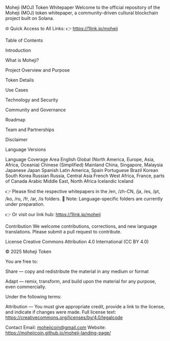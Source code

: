 Moheji (MOJ) Token Whitepaper
Welcome to the official repository of the Moheji (MOJ) token whitepaper, a community-driven cultural blockchain project built on Solana.

🌐 Quick Access to All Links:
👉 https://1link.jp/moheji

Table of Contents

Introduction

What is Moheji?

Project Overview and Purpose

Token Details

Use Cases

Technology and Security

Community and Governance

Roadmap

Team and Partnerships

Disclaimer

Language Versions

Language	Coverage Area
English	Global (North America, Europe, Asia, Africa, Oceania)
Chinese (Simplified)	Mainland China, Singapore, Malaysia
Japanese	Japan
Spanish	Latin America, Spain
Portuguese	Brazil
Korean	South Korea
Russian	Russia, Central Asia
French	West Africa, France, parts of Canada
Arabic	Middle East, North Africa
Icelandic	Iceland

👉 Please find the respective whitepapers in the /en, /zh-CN, /ja, /es, /pt, /ko, /ru, /fr, /ar, /is folders.
📝 Note: Language-specific folders are currently under preparation.

👉 Or visit our link hub: https://1link.jp/moheji

Contribution
We welcome contributions, corrections, and new language translations.
Please submit a pull request to contribute.

License
Creative Commons Attribution 4.0 International (CC BY 4.0)

© 2025 Moheji Token

You are free to:

Share — copy and redistribute the material in any medium or format

Adapt — remix, transform, and build upon the material for any purpose, even commercially.

Under the following terms:

Attribution — You must give appropriate credit, provide a link to the license, and indicate if changes were made.
Full license text: https://creativecommons.org/licenses/by/4.0/legalcode

Contact
Email: mohejicoin@gmail.com
Website: https://mohejicoin.github.io/moheji-landing-page/
